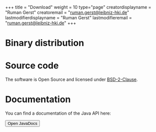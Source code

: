 +++
title = "Download"
weight = 10
type="page"
creatordisplayname = "Ruman Gerst"
creatoremail = "ruman.gerst@leibniz-hki.de"
lastmodifierdisplayname = "Ruman Gerst"
lastmodifieremail = "ruman.gerst@leibniz-hki.de"
+++

# Binary distribution



# Source code

The software is Open Source and licensed under [BSD-2-Clause](https://opensource.org/licenses/BSD-2-Clause).

# Documentation

You can find a documentation of the Java API here:

<button class="btn btn-info" type="button" onclick="location.href='/external/apidocs/index.html'"> Open JavaDocs</button>

